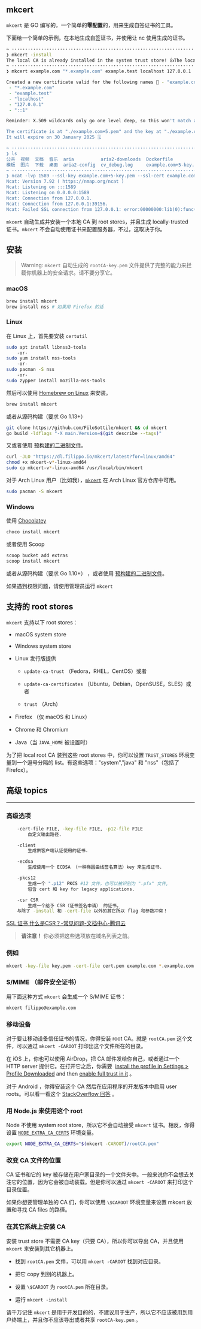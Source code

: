 ## mkcert

`mkcert` 是 GO 编写的，一个简单的**零配置**的，用来生成自签证书的工具。

下面给一个简单的示例，在本地生成自签证书，并使用让 nc 使用生成的证书。

```zsh
~ ·········································································································································  10:46:25
❯ mkcert -install
The local CA is already installed in the system trust store! 👍The local CA is already installed in the Firefox and/or Chrome/Chromium trust store! 👍
~ ·········································································································································  10:46:34
❯ mkcert example.com "*.example.com" example.test localhost 127.0.0.1 ::1

Created a new certificate valid for the following names 📜 - "example.com"
 - "*.example.com"
 - "example.test"
 - "localhost"
 - "127.0.0.1"
 - "::1"

Reminder: X.509 wildcards only go one level deep, so this won't match a.b.example.com ℹ️

The certificate is at "./example.com+5.pem" and the key at "./example.com+5-key.pem" ✅
It will expire on 30 January 2025 🗓

~ ·········································································································································  10:47:37
❯ ls             
公共  视频  文档  音乐  aria          aria2-downloads  Dockerfile             example.com+5.pem  GOPATH  minio-binaries  nowip_hosts.txt  tech_backend.jar
模板  图片  下载  桌面  aria2-config  cv_debug.log     example.com+5-key.pem  go                 math    navicat_reset   src
~ ·········································································································································  10:47:55
❯ ncat -lvp 1589 --ssl-key example.com+5-key.pem --ssl-cert example.com+5.pem 
Ncat: Version 7.92 ( https://nmap.org/ncat )
Ncat: Listening on :::1589
Ncat: Listening on 0.0.0.0:1589
Ncat: Connection from 127.0.0.1.
Ncat: Connection from 127.0.0.1:39156.
Ncat: Failed SSL connection from 127.0.0.1: error:00000000:lib(0):func(0):reason(0)

```

`mkcert`  自动生成并安装一个本地 CA 到 root stores，并且生成 locally-trusted 证书。`mkcert` 不会自动使用证书来配置服务器，不过，这取决于你。



## 安装

> Warning: `mkcert`  自动生成的 `rootCA-key.pem` 文件提供了完整的能力来拦截你机器上的安全请求。请不要分享它。 



### macOS

```zsh
brew install mkcert
brew install nss # 如果用 Firefox 的话
```

### Linux

在 Linux 上，首先要安装 `certutil`

```zsh
sudo apt install libnss3-tools
    -or-
sudo yum install nss-tools
    -or-
sudo pacman -S nss
    -or-
sudo zypper install mozilla-nss-tools
```

然后可以使用 [Homebrew on Linux](https://docs.brew.sh/Homebrew-on-Linux) 来安装。

```zsh
brew install mkcert
```

或者从源码构建（要求 Go 1.13+）

```zsh
git clone https://github.com/FiloSottile/mkcert && cd mkcert
go build -ldflags "-X main.Version=$(git describe --tags)"
```

又或者使用 [预构建的二进制文件](https://github.com/FiloSottile/mkcert/releases)。

```zsh
curl -JLO "https://dl.filippo.io/mkcert/latest?for=linux/amd64"
chmod +x mkcert-v*-linux-amd64
sudo cp mkcert-v*-linux-amd64 /usr/local/bin/mkcert
```

对于 Arch Linux 用户（比如我），[`mkcert`](https://www.archlinux.org/packages/community/x86_64/mkcert/) 在 Arch Linux 官方仓库中可用。

```zsh
sudo pacman -S mkcert
```

### Windows

使用 [Chocolatey](https://chocolatey.org/)

```zsh
choco install mkcert
```

或者使用 Scoop

```zsh
scoop bucket add extras
scoop install mkcert
```

或者从源码构建（要求 Go 1.10+） ，或者使用 [预构建的二进制文件](https://github.com/FiloSottile/mkcert/releases)。

如果遇到权限问题，请使用管理员运行 `mkcert`



## 支持的 root stores

`mkcert` 支持以下 root stores：

* macOS system store

* Windows system store

* Linux 发行版提供
  
  * `update-ca-trust` （Fedora，RHEL，CentOS）或者
  
  * `update-ca-certificates` （Ubuntu，Debian，OpenSUSE，SLES）或者
  
  * `trust` （Arch）

* Firefox （仅 macOS 和 Linux）

* Chrome 和 Chromium

* Java（当 `JAVA_HOME` 被设置时）

为了把 local root CA 装到这些 root stores 中，你可以设置 `TRUST_STORES` 环境变量到一个逗号分隔的 list。有这些选项："system","java" 和 "nss"（包括了 Firefox）。



## 高级 topics

---

### 高级选项

```zsh
	-cert-file FILE, -key-file FILE, -p12-file FILE
	    自定义输出路径.

	-client
	    生成供客户端认证使用的证书.

	-ecdsa
	    生成使用一个 ECDSA （一种椭圆曲线签名算法）key 来生成证书.

	-pkcs12
	    生成一个 ".p12" PKCS #12 文件，也可以被识别为 ".pfx" 文件,
	    包含 cert 和 key for legacy applications.

	-csr CSR
	    生成一个给予 CSR（证书签名申请） 的证书。
	与除了 -install 和 -cert-file 以外的其它所以 flag 和参数冲突！
```

[SSL 证书 什么是CSR？-常见问题-文档中心-腾讯云](https://cloud.tencent.com/document/product/400/5367)

> **请注意！** 你必须把这些选项放在域名列表之前。

### 例如

```zsh
mkcert -key-file key.pem -cert-file cert.pem example.com *.example.com
```



### S/MIME （邮件安全证书）

用下面这种方式 `mkcert` 会生成一个 S/MIME 证书：

```zsh
mkcert filippo@example.com
```

### 移动设备

对于要让移动设备信任证书的情况，你得安装 root CA。就是 `rootCA.pem` 这个文件，可以通过 `mkcert -CAROOT` 打印出这个文件所在的目录。

在 iOS 上，你也可以使用 AirDrop，把 CA 邮件发给你自己，或者通过一个 HTTP server 提供它。在打开它之后，你需要  [install the profile in Settings > Profile Downloaded](https://github.com/FiloSottile/mkcert/issues/233#issuecomment-690110809) and then [enable full trust in it](https://support.apple.com/en-nz/HT204477) 。

对于 Android ，你得安装这个 CA 然后在应用程序的开发版本中启用 user roots。可以看一看这个 [StackOverflow 回答](https://stackoverflow.com/a/22040887/749014) 。

### 用 Node.js 来使用这个 root

Node 不使用 system root store，所以它不会自动接受 `mkcert` 证书。相反，你得设置 [`NODE_EXTRA_CA_CERTS`](https://nodejs.org/api/cli.html#cli_node_extra_ca_certs_file) 环境变量。

```zsh
export NODE_EXTRA_CA_CERTS="$(mkcert -CAROOT)/rootCA.pem"
```



### 改变 CA 文件的位置

CA 证书和它的 key 被存储在用户家目录的一个文件夹中。一般来说你不会想去关注它的位置，因为它会被自动装载。但是你可以通过 `mkcert -CAROOT` 来打印这个目录位置。

如果你想要管理单独的 CA 们，你可以使用 `\$CAROOT` 环境变量来设置 mkcert 放置和寻找 CA files 的路径。



### 在其它系统上安装 CA

安装 trust store 不需要 CA key（只要 CA），所以你可以导出 CA，并且使用 `mkcert` 来安装到其它机器上。

* 找到 `rootCA.pem` 文件，可以用 `mkcert -CAROOT` 找到对应目录。

* 把它 copy 到别的机器上。

* 设置 `\$CAROOT` 为 `rootCA.pem` 所在目录。

* 运行 `mkcert -install`

请千万记住 `mkcert` 是用于开发目的的，不建议用于生产，所以它不应该被用到用户终端上，并且你不应该导出或者共享 `rootCA-key.pem` 。
